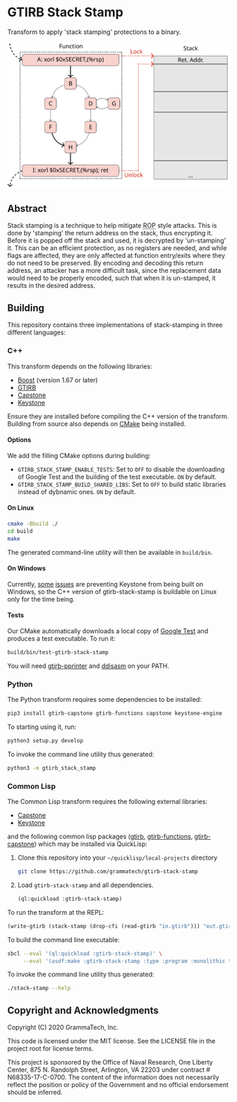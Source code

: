 # GTIRB Stack Stamp

Transform to apply 'stack stamping' protections to a binary.

![stack-stamp signature graphic.](.stack-stamp.svg)

## Abstract

Stack stamping is a technique to help mitigate
<abbr title="Return Oriented Programming">ROP</abbr> style attacks.
This is done by 'stamping' the return address on the stack, thus
encrypting it.  Before it is popped off the stack and used, it is
decrypted by 'un-stamping' it.  This can be an efficient protection,
as no registers are needed, and while flags are affected, they are
only affected at function entry/exits where they do not need to be
preserved.  By encoding and decoding this return address, an attacker
has a more difficult task, since the replacement data would need to be
properly encoded, such that when it is un-stamped, it results in the
desired address.

## Building

This repository contains three implementations of stack-stamping in three
different languages:

### C++

This transform depends on the following libraries:

* [Boost](https://www.boost.org/) (version 1.67 or later)
* [GTIRB](https://github.com/grammatech/gtirb)
* [Capstone](https://github.com/aquynh/capstone)
* [Keystone](https://github.com/keystone-engine/keystone)

Ensure they are installed before compiling the C++ version of the transform.
Building from source also depends on [CMake](https://cmake.org) being installed.

#### Options

We add the filling CMake options during building:

* `GTIRB_STACK_STAMP_ENABLE_TESTS`: Set to `OFF` to disable the downloading of
  Google Test and the building of the test executable. `ON` by default.
* `GTIRB_STACK_STAMP_BUILD_SHARED_LIBS`: Set to `OFF` to build static libraries
  instead of dybnamic ones. `ON` by default.

#### On Linux

```sh
cmake -Bbuild ./
cd build
make
```

The generated command-line utility will then be available in `build/bin`.

#### On Windows

Currently, [some](https://github.com/keystone-engine/keystone/issues/471)
[issues](https://github.com/keystone-engine/keystone/issues/472) are preventing
Keystone from being built on Windows, so the C++ version of gtirb-stack-stamp is
buildable on Linux only for the time being.

#### Tests

Our CMake automatically downloads a local copy of [Google Test](https://github.com/google/googletest)
and produces a test executable. To run it:

```sh
build/bin/test-gtirb-stack-stamp
```

You will need [gtirb-pprinter](https://github.com/grammatech/gtirb-pprinter)
and [ddisasm](https://github.com/grammatech/ddisasm) on your PATH.

### Python

The Python transform requires some dependencies to be installed:

```sh
pip3 install gtirb-capstone gtirb-functions capstone keystone-engine
```

To starting using it, run:

```sh
python3 setup.py develop
```

To invoke the command line utility thus generated:

```sh
python3 -m gtirb_stack_stamp
```

### Common Lisp

The Common Lisp transform requires the following external libraries:
- [Capstone](https://github.com/aquynh/capstone)
- [Keystone](https://github.com/keystone-engine/keystone)

and the following common lisp packages
([gtirb](https://github.com/grammatech/gtirb),
 [gtirb-functions](https://github.com/grammatech/gtirb-functions),
 [gtirb-capstone](https://github.com/grammatech/gtirb-capstone))
which may be installed via QuickLisp:

1. Clone this repository into your `~/quicklisp/local-projects` directory
    ```sh
    git clone https://github.com/grammatech/gtirb-stack-stamp
    ```

2. Load `gtirb-stack-stamp` and all dependencies.
    ```lisp
    (ql:quickload :gtirb-stack-stamp)
    ```

To run the transform at the REPL:
```lisp
(write-gtirb (stack-stamp (drop-cfi (read-gtirb "in.gtirb"))) "out.gtirb")
```

To build the command line executable:
```sh
sbcl --eval '(ql:quickload :gtirb-stack-stamp)' \
     --eval '(asdf:make :gtirb-stack-stamp :type :program :monolithic t)'
```

To invoke the command line utility thus generated:
```sh
./stack-stamp --help
```

## Copyright and Acknowledgments

Copyright (C) 2020 GrammaTech, Inc.

This code is licensed under the MIT license. See the LICENSE file in
the project root for license terms.

This project is sponsored by the Office of Naval Research, One Liberty
Center, 875 N. Randolph Street, Arlington, VA 22203 under contract #
N68335-17-C-0700.  The content of the information does not necessarily
reflect the position or policy of the Government and no official
endorsement should be inferred.
